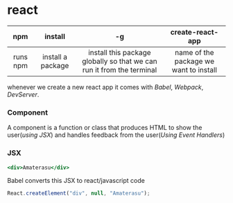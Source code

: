 # react

| npm | install | -g | create-react-app |  
| :---: | :---: | :---: | :---: |  
| runs npm | install a package | install this package globally so that we can run it from the terminal | name of the package we want to install |  

whenever we create a new react app it comes with *Babel*, *Webpack*, *DevServer*.  

### Component
A component is a function or class that produces HTML to show the user(*using JSX*) and handles feedback from the user(*Using Event Handlers*)

### JSX 
```jsx 
<div>Amaterasu</div>
```
Babel converts this JSX to react/javascript code
```javascript
React.createElement("div", null, "Amaterasu");
```
